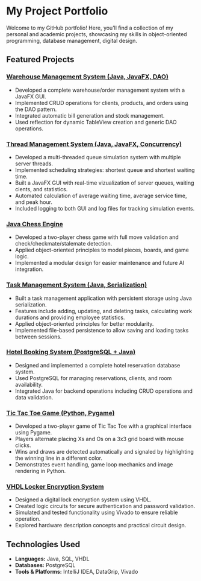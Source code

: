 # My Project Portfolio

Welcome to my GitHub portfolio! Here, you’ll find a collection of my personal and academic projects, showcasing my skills in object-oriented programming, database management, digital design.

## Featured Projects

### [Warehouse Management System (Java, JavaFX, DAO)](https://github.com/larisa229/Warehouse-Management.git)
- Developed a complete warehouse/order management system with a JavaFX GUI.
- Implemented CRUD operations for clients, products, and orders using the DAO pattern.
- Integrated automatic bill generation and stock management.
- Used reflection for dynamic TableView creation and generic DAO operations.

### [Thread Management System (Java, JavaFX, Concurrency)](https://github.com/larisa229/Thread-Management.git)
- Developed a multi-threaded queue simulation system with multiple server threads.
- Implemented scheduling strategies: shortest queue and shortest waiting time.
- Built a JavaFX GUI with real-time vizualization of server queues, waiting cients, and statistics.
- Automated calculation of average waiting time, average service time, and peak hour.
- Included logging to both GUI and log files for tracking simulation events.

### [Java Chess Engine](https://github.com/larisa229/chess-engine)
- Developed a two-player chess game with full move validation and check/checkmate/stalemate detection.
- Applied object-oriented principles to model pieces, boards, and game logic.
- Implemented a modular design for easier maintenance and future AI integration.

### [Task Management System (Java, Serialization)](https://github.com/larisa229/task-management)
- Built a task management application with persistent storage using Java serialization.
- Features include adding, updating, and deleting tasks, calculating work durations and providing employee statistics.
- Applied object-oriented principles for better modularity.
- Implemented file-based persistence to allow saving and loading tasks between sessions.

### [Hotel Booking System (PostgreSQL + Java)](https://github.com/larisa229/Hotel-Booking.git)
- Designed and implemented a complete hotel reservation database system.
- Used PostgreSQL for managing reservations, clients, and room availability.
- Integrated Java for backend operations including CRUD operations and data validation.

### [Tic Tac Toe Game (Python, Pygame)](https://github.com/larisa229/Tic-Tac-Toe.git)
- Developed a two-player game of Tic Tac Toe with a graphical interface using Pygame.
- Players alternate placing Xs and Os on a 3x3 grid board with mouse clicks.
- Wins and draws are detected automatically and signaled by highlighting the winning line in a different color.
- Demonstrates event handling, game loop mechanics and image rendering in Python.

### [VHDL Locker Encryption System](https://github.com/larisa229/Locker-Encryption-VHDL.git)
- Designed a digital lock encryption system using VHDL.
- Created logic circuits for secure authentication and password validation.
- Simulated and tested functionality using Vivado to ensure reliable operation.
- Explored hardware description concepts and practical circuit design.

## Technologies Used
- **Languages:** Java, SQL, VHDL
- **Databases:** PostgreSQL
- **Tools & Platforms:** IntelliJ IDEA, DataGrip, Vivado
